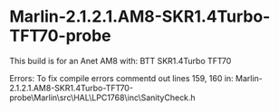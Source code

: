 # Marlin-2.1.2.1.AM8-SKR1.4Turbo-TFT70-probe

This build is for an Anet AM8 with:
BTT SKR1.4Turbo
TFT70

Errors: To fix compile errors commentd out lines 159, 160 in:
Marlin-2.1.2.1.AM8-SKR1.4Turbo-TFT70-probe\Marlin\src\HAL\LPC1768\inc\SanityCheck.h
